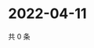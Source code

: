 # 2022-04-11

共 0 条

<!-- BEGIN WEIBO -->
<!-- 最后更新时间 Mon Apr 11 2022 19:13:50 GMT+0800 (China Standard Time) -->

<!-- END WEIBO -->
